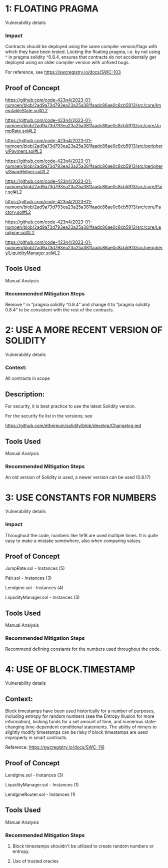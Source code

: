 # 1: FLOATING PRAGMA

Vulnerability details

### Impact

Contracts should be deployed using the same compiler version/flags with which they have been tested. Locking the floating pragma, i.e. by not using ^ in pragma solidity ^0.8.4, ensures that contracts do not accidentally get deployed using an older compiler version with unfixed bugs.

For reference, see https://swcregistry.io/docs/SWC-103

## Proof of Concept

https://github.com/code-423n4/2023-01-numoen/blob/2ad9a73d793ea23a25a381faadc86ae0c8cb5913/src/core/ImmutableState.sol#L2 

https://github.com/code-423n4/2023-01-numoen/blob/2ad9a73d793ea23a25a381faadc86ae0c8cb5913/src/core/JumpRate.sol#L2 

https://github.com/code-423n4/2023-01-numoen/blob/2ad9a73d793ea23a25a381faadc86ae0c8cb5913/src/periphery/Payment.sol#L2 

https://github.com/code-423n4/2023-01-numoen/blob/2ad9a73d793ea23a25a381faadc86ae0c8cb5913/src/periphery/SwapHelper.sol#L2 

https://github.com/code-423n4/2023-01-numoen/blob/2ad9a73d793ea23a25a381faadc86ae0c8cb5913/src/core/Pair.sol#L2 

https://github.com/code-423n4/2023-01-numoen/blob/2ad9a73d793ea23a25a381faadc86ae0c8cb5913/src/core/Factory.sol#L2 

https://github.com/code-423n4/2023-01-numoen/blob/2ad9a73d793ea23a25a381faadc86ae0c8cb5913/src/core/Lendgine.sol#L2 

https://github.com/code-423n4/2023-01-numoen/blob/2ad9a73d793ea23a25a381faadc86ae0c8cb5913/src/periphery/LiquidityManager.sol#L2 

## Tools Used

Manual Analysis

### Recommended Mitigation Steps

Remove ^ in “pragma solidity ^0.8.4” and change it to “pragma solidity 0.8.4” to be consistent with the rest of the contracts.

# 2: USE A MORE RECENT VERSION OF SOLIDITY 

Vulnerability details

### Context:

All contracts in scope

## Description:

For security, it is best practice to use the latest Solidity version.

For the security fix list in the versions; see 

https://github.com/ethereum/solidity/blob/develop/Changelog.md

## Tools Used

Manual Analysis

### Recommended Mitigation Steps

An old version of Solidity is used, a newer version can be used (0.8.17)


# 3: USE CONSTANTS FOR NUMBERS

Vulnerability details

### Impact

Throughout the code, numbers like 1e18  are used multiple times. It is quite easy to make a mistake somewhere, also when comparing values.

## Proof of Concept

JumpRate.sol - Instances (5)

Pair.sol - Instances (3)

Lendgine.sol - Instances (4)

LiquidityManager.sol - Instances (3)

## Tools Used

Manual Analysis

### Recommended Mitigation Steps

Recommend defining constants for the numbers used throughout the code.


# 4: USE OF BLOCK.TIMESTAMP

Vulnerability details

## Context:

Block timestamps have been used historically for a number of purposes, including entropy for random numbers (see the Entropy Illusion for more information), locking funds for a set amount of time, and numerous state-changing time-dependent conditional statements. The ability of miners to slightly modify timestamps can be risky if block timestamps are used improperly in smart contracts.

Reference: https://swcregistry.io/docs/SWC-116 

## Proof of Concept

Lendgine.sol - Instances (3)

LiquidityManager.sol - Instances (1)

LendgineRouter.sol - Instances (1)

## Tools Used

Manual Analysis

### Recommended Mitigation Steps

1. Block timestamps shouldn't be utilized to create random numbers or entropy.

2. Use of trusted oracles
